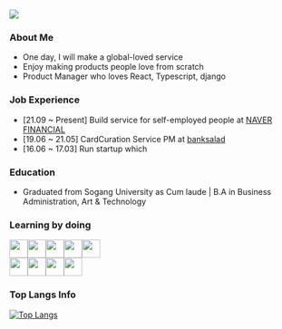 # <img src="https://user-images.githubusercontent.com/29336686/205491428-dff15bde-6d9b-4b18-ab75-6dbc4d1f4f0b.png" />

### About Me
- One day, I will make a global-loved service
- Enjoy making products people love from scratch
- Product Manager who loves React, Typescript, django


### Job Experience
- [21.09 ~ Present] Build service for self-employed people at <a href="https://www.naverfincorp.com/main" target="_blank">NAVER FINANCIAL</a>
- [19.06 ~ 21.05] CardCuration Service PM at <a href="https://www.banksalad.com/" target="_blank">banksalad</a>
- [16.06 ~ 17.03] Run startup which 


### Education
- Graduated from Sogang University as Cum laude | B.A in Business Administration, Art & Technology


### Learning by doing
<div style="display: flex;">
<img src="https://user-images.githubusercontent.com/29336686/205490549-4ab00be0-0f25-421a-acf4-5a3d4f23c705.svg" style="width:32px; height:32px;" />
<img src="https://user-images.githubusercontent.com/29336686/205492615-a97e8d5e-bd3c-4286-a3f4-78bff5b6e74f.svg" style="width:32px; height:32px;" />
<img src="https://user-images.githubusercontent.com/29336686/205490403-efffbfc0-fecb-4094-b111-0356c03faf3f.svg" style="width:32px; height:32px;" />
<img src="https://user-images.githubusercontent.com/29336686/205490563-a83c87f6-9c6a-4959-8ec7-90c7d320347b.svg" style="width:32px; height:32px;" />
<img src="https://user-images.githubusercontent.com/29336686/205490594-9daa3ca2-06a7-40e7-bebe-f1ab96b5352c.svg" style="width:32px; height:32px;" />
</div>

<div style="display: flex;">
<img src="https://user-images.githubusercontent.com/29336686/205490512-273b5b89-b3b7-415e-a9ad-d16b3f9b0bdf.svg" style="width:32px; height:32px;" />
<img src="https://user-images.githubusercontent.com/29336686/205490444-e686e93f-7db3-4061-b9dc-dbd02b72cb32.svg" style="width:32px; height:32px;" />
<img src="https://user-images.githubusercontent.com/29336686/205490431-2c2f95ba-92bc-46f4-989b-1c194e2b94d9.svg" style="width:32px; height:32px;" />
<img src="https://user-images.githubusercontent.com/29336686/205490479-d7d5e7c8-e587-4403-8c7a-85a538ba12da.svg" style="width:32px; height:32px;" />
</div>

### Top Langs Info
[![Top Langs](https://github-readme-stats.vercel.app/api/top-langs/?username=fullyalive&hide=css,html)](https://github.com/anuraghazra/github-readme-stats)

